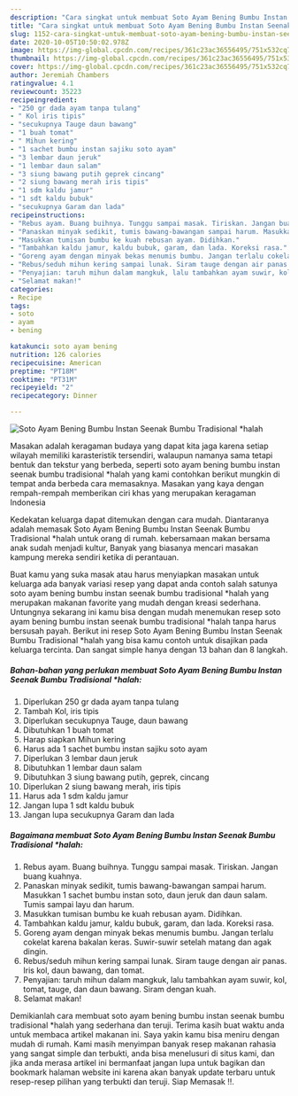 ```yaml
---
description: "Cara singkat untuk membuat Soto Ayam Bening Bumbu Instan Seenak Bumbu Tradisional *halah Favorite"
title: "Cara singkat untuk membuat Soto Ayam Bening Bumbu Instan Seenak Bumbu Tradisional *halah Favorite"
slug: 1152-cara-singkat-untuk-membuat-soto-ayam-bening-bumbu-instan-seenak-bumbu-tradisional-halah-favorite
date: 2020-10-05T10:50:02.978Z
image: https://img-global.cpcdn.com/recipes/361c23ac36556495/751x532cq70/soto-ayam-bening-bumbu-instan-seenak-bumbu-tradisional-halah-foto-resep-utama.jpg
thumbnail: https://img-global.cpcdn.com/recipes/361c23ac36556495/751x532cq70/soto-ayam-bening-bumbu-instan-seenak-bumbu-tradisional-halah-foto-resep-utama.jpg
cover: https://img-global.cpcdn.com/recipes/361c23ac36556495/751x532cq70/soto-ayam-bening-bumbu-instan-seenak-bumbu-tradisional-halah-foto-resep-utama.jpg
author: Jeremiah Chambers
ratingvalue: 4.1
reviewcount: 35223
recipeingredient:
- "250 gr dada ayam tanpa tulang"
- " Kol iris tipis"
- "secukupnya Tauge daun bawang"
- "1 buah tomat"
- " Mihun kering"
- "1 sachet bumbu instan sajiku soto ayam"
- "3 lembar daun jeruk"
- "1 lembar daun salam"
- "3 siung bawang putih geprek cincang"
- "2 siung bawang merah iris tipis"
- "1 sdm kaldu jamur"
- "1 sdt kaldu bubuk"
- "secukupnya Garam dan lada"
recipeinstructions:
- "Rebus ayam. Buang buihnya. Tunggu sampai masak. Tiriskan. Jangan buang kuahnya."
- "Panaskan minyak sedikit, tumis bawang-bawangan sampai harum. Masukkan 1 sachet bumbu instan soto, daun jeruk dan daun salam. Tumis sampai layu dan harum."
- "Masukkan tumisan bumbu ke kuah rebusan ayam. Didihkan."
- "Tambahkan kaldu jamur, kaldu bubuk, garam, dan lada. Koreksi rasa."
- "Goreng ayam dengan minyak bekas menumis bumbu. Jangan terlalu cokelat karena bakalan keras. Suwir-suwir setelah matang dan agak dingin."
- "Rebus/seduh mihun kering sampai lunak. Siram tauge dengan air panas. Iris kol, daun bawang, dan tomat."
- "Penyajian: taruh mihun dalam mangkuk, lalu tambahkan ayam suwir, kol, tomat, tauge, dan daun bawang. Siram dengan kuah."
- "Selamat makan!"
categories:
- Recipe
tags:
- soto
- ayam
- bening

katakunci: soto ayam bening 
nutrition: 126 calories
recipecuisine: American
preptime: "PT18M"
cooktime: "PT31M"
recipeyield: "2"
recipecategory: Dinner

---
```



![Soto Ayam Bening Bumbu Instan Seenak Bumbu Tradisional *halah](https://img-global.cpcdn.com/recipes/361c23ac36556495/751x532cq70/soto-ayam-bening-bumbu-instan-seenak-bumbu-tradisional-halah-foto-resep-utama.jpg)

Masakan adalah keragaman budaya yang dapat kita jaga karena setiap wilayah memiliki karasteristik tersendiri, walaupun namanya sama tetapi bentuk dan tekstur yang berbeda, seperti soto ayam bening bumbu instan seenak bumbu tradisional *halah yang kami contohkan berikut mungkin di tempat anda berbeda cara memasaknya. Masakan yang kaya dengan rempah-rempah memberikan ciri khas yang merupakan keragaman Indonesia



Kedekatan keluarga dapat ditemukan dengan cara mudah. Diantaranya adalah memasak Soto Ayam Bening Bumbu Instan Seenak Bumbu Tradisional *halah untuk orang di rumah. kebersamaan makan bersama anak sudah menjadi kultur, Banyak yang biasanya mencari masakan kampung mereka sendiri ketika di perantauan.

Buat kamu yang suka masak atau harus menyiapkan masakan untuk keluarga ada banyak variasi resep yang dapat anda contoh salah satunya soto ayam bening bumbu instan seenak bumbu tradisional *halah yang merupakan makanan favorite yang mudah dengan kreasi sederhana. Untungnya sekarang ini kamu bisa dengan mudah menemukan resep soto ayam bening bumbu instan seenak bumbu tradisional *halah tanpa harus bersusah payah.
Berikut ini resep Soto Ayam Bening Bumbu Instan Seenak Bumbu Tradisional *halah yang bisa kamu contoh untuk disajikan pada keluarga tercinta. Dan sangat simple hanya dengan 13 bahan dan 8 langkah.


<!--inarticleads1-->

##### Bahan-bahan yang perlukan membuat Soto Ayam Bening Bumbu Instan Seenak Bumbu Tradisional *halah:

1. Diperlukan 250 gr dada ayam tanpa tulang
1. Tambah  Kol, iris tipis
1. Diperlukan secukupnya Tauge, daun bawang
1. Dibutuhkan 1 buah tomat
1. Harap siapkan  Mihun kering
1. Harus ada 1 sachet bumbu instan sajiku soto ayam
1. Diperlukan 3 lembar daun jeruk
1. Dibutuhkan 1 lembar daun salam
1. Dibutuhkan 3 siung bawang putih, geprek, cincang
1. Diperlukan 2 siung bawang merah, iris tipis
1. Harus ada 1 sdm kaldu jamur
1. Jangan lupa 1 sdt kaldu bubuk
1. Jangan lupa secukupnya Garam dan lada




<!--inarticleads2-->

##### Bagaimana membuat  Soto Ayam Bening Bumbu Instan Seenak Bumbu Tradisional *halah:

1. Rebus ayam. Buang buihnya. Tunggu sampai masak. Tiriskan. Jangan buang kuahnya.
1. Panaskan minyak sedikit, tumis bawang-bawangan sampai harum. Masukkan 1 sachet bumbu instan soto, daun jeruk dan daun salam. Tumis sampai layu dan harum.
1. Masukkan tumisan bumbu ke kuah rebusan ayam. Didihkan.
1. Tambahkan kaldu jamur, kaldu bubuk, garam, dan lada. Koreksi rasa.
1. Goreng ayam dengan minyak bekas menumis bumbu. Jangan terlalu cokelat karena bakalan keras. Suwir-suwir setelah matang dan agak dingin.
1. Rebus/seduh mihun kering sampai lunak. Siram tauge dengan air panas. Iris kol, daun bawang, dan tomat.
1. Penyajian: taruh mihun dalam mangkuk, lalu tambahkan ayam suwir, kol, tomat, tauge, dan daun bawang. Siram dengan kuah.
1. Selamat makan!




Demikianlah cara membuat soto ayam bening bumbu instan seenak bumbu tradisional *halah yang sederhana dan teruji. Terima kasih buat waktu anda untuk membaca artikel makanan ini. Saya yakin kamu bisa meniru dengan mudah di rumah. Kami masih menyimpan banyak resep makanan rahasia yang sangat simple dan terbukti, anda bisa menelusuri di situs kami, dan jika anda merasa artikel ini bermanfaat jangan lupa untuk bagikan dan bookmark halaman website ini karena akan banyak update terbaru untuk resep-resep pilihan yang terbukti dan teruji. Siap Memasak !!. 
